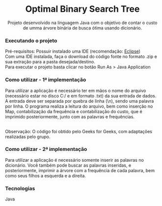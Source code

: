 <h1 align="center">Optimal Binary Search Tree</h1>
<p align="center">Projeto desenvolvido na linguagem Java com o objetivo de contar o custo de umma árvore binária de busca ótima usando dicionário.</p>

### Executando o projeto

Pré-requisitos: Possuir instalado uma IDE (recomendação: <a href="https://www.eclipse.org/">Eclipse</a>)
<br>
Com uma IDE instalada, faça o download do código fonte no formato .zip e sua extração para a pasta desejada/destino.
<br>
Para executar o projeto basta clicar no botão Run As > Java Application

### Como utilizar - 1ª implementação

Para utilizar a aplicação é necessário ter em mãos o nome do arquivo (necessário estar no disco C:/ e em formato .txt) da sua entrada de dados. A entrada deve ser separada por quebra de linha (\n), sendo uma palavra por linha. O programa realiza a leitura do arquivo, bem como inserção no Map, contabilização da frequência e contabilização do custo, que é imprimido posteriormente, junto com as palavras e frequências.

<br>Observação: O código foi obtido pelo Geeks for Geeks, com adaptações realizadas pelo grupo.</br>

### Como utilizar - 2ª implementação

Para utilizar a aplicação é necessário somente inserir as palavras no dicionário. Você também pode buscar as palavras inseridas, e posteriormente, imprimir a árvore com a frequência de cada palavra, bem como seus filhos a esquerda e a direita.

### Tecnologias
Java
